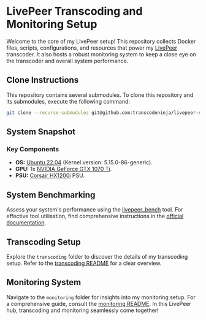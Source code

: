 # LivePeer Transcoding and Monitoring Setup

Welcome to the core of my LivePeer setup! This repository collects Docker files, scripts, configurations, and resources that power my [LivePeer](https://livepeer.org/) transcoder. It also hosts a robust monitoring system to keep a close eye on the transcoder and overall system performance.

## Clone Instructions

This repository contains several submodules. To clone this repository and its submodules, execute the following command:

```bash
git clone --recurse-submodules git@github.com:transcodeninja/livepeer-setup.git
```

## System Snapshot

### Key Components

- **OS:** [Ubuntu 22.04](https://releases.ubuntu.com/jammy/) (Kernel version: 5.15.0-86-generic).
- **GPU:** 1x [NVIDIA GeForce GTX 1070 Ti](https://www.nvidia.com/en-us/geforce/news/nvidia-geforce-gtx-1070-ti/).
- **PSU:** [Corsair HX1200i](https://www.corsair.com/us/en/p/psu/cp-9020070-na/hxi-series-hx1200i-high-performance-atx-power-supply-1200-watt-80-plus-platinum-certified-psu-cp-9020070-na) PSU.

## System Benchmarking

Assess your system's performance using the [livepeer_bench](https://github.com/livepeer/go-livepeer/blob/master/cmd/livepeer_bench/livepeer_bench.go) tool. For effective tool utilisation, find comprehensive instructions in the [official documentation](https://docs.livepeer.org/orchestrators/guides/benchmark-transcoding).

## Transcoding Setup

Explore the `transcoding` folder to discover the details of my transcoding setup. Refer to the [transcoding README](transcoding/README.md) for a clear overview.

## Monitoring System

Navigate to the `monitoring` folder for insights into my monitoring setup. For a comprehensive guide, consult the [monitoring README](monitoring/README.md). In this LivePeer hub, transcoding and monitoring seamlessly come together!
